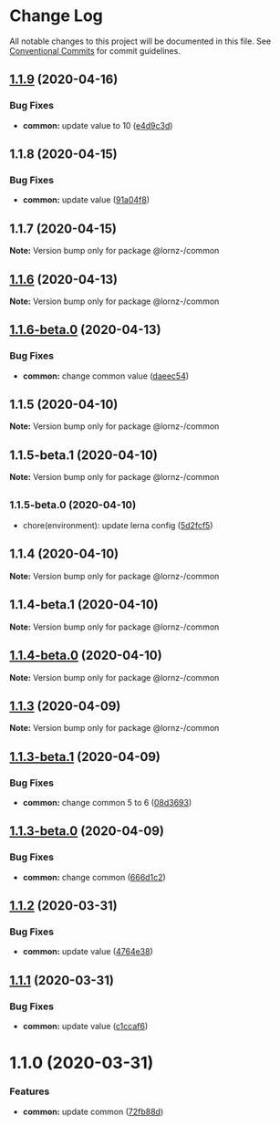# Change Log

All notable changes to this project will be documented in this file.
See [Conventional Commits](https://conventionalcommits.org) for commit guidelines.

## [1.1.9](https://github.com/lornz-/lerna-semantic-release-demo/compare/@lornz-/common@1.1.8...@lornz-/common@1.1.9) (2020-04-16)


### Bug Fixes

* **common:** update value to 10 ([e4d9c3d](https://github.com/lornz-/lerna-semantic-release-demo/commit/e4d9c3d1ae3141833d7cd30c3c50482569d2564a))





## 1.1.8 (2020-04-15)


### Bug Fixes

* **common:** update value ([91a04f8](https://github.com/lornz-/lerna-semantic-release-demo/commit/91a04f80741ed8fec66753d82736161472fb1a7c))





## 1.1.7 (2020-04-15)

**Note:** Version bump only for package @lornz-/common





## [1.1.6](https://github.com/lornz-/lerna-semantic-release-demo/compare/@lornz-/common@1.1.6-beta.0...@lornz-/common@1.1.6) (2020-04-13)

**Note:** Version bump only for package @lornz-/common





## [1.1.6-beta.0](https://github.com/lornz-/lerna-semantic-release-demo/compare/@lornz-/common@1.1.5...@lornz-/common@1.1.6-beta.0) (2020-04-13)


### Bug Fixes

* **common:** change common value ([daeec54](https://github.com/lornz-/lerna-semantic-release-demo/commit/daeec5402fab49cc997d55209d9e5a2cb5c19655))





## 1.1.5 (2020-04-10)

**Note:** Version bump only for package @lornz-/common





## 1.1.5-beta.1 (2020-04-10)

**Note:** Version bump only for package @lornz-/common





## <small>1.1.5-beta.0 (2020-04-10)</small>

* chore(environment): update lerna config ([5d2fcf5](https://github.com/lornz-/lerna-semantic-release-demo/commit/5d2fcf5))





## 1.1.4 (2020-04-10)

**Note:** Version bump only for package @lornz-/common





## 1.1.4-beta.1 (2020-04-10)

**Note:** Version bump only for package @lornz-/common





## [1.1.4-beta.0](https://github.com/lornz-/lerna-semantic-release-demo/compare/@lornz-/common@1.1.3...@lornz-/common@1.1.4-beta.0) (2020-04-10)

**Note:** Version bump only for package @lornz-/common





## [1.1.3](https://github.com/lornz-/lerna-semantic-release-demo/compare/@lornz-/common@1.1.3-beta.1...@lornz-/common@1.1.3) (2020-04-09)

**Note:** Version bump only for package @lornz-/common





## [1.1.3-beta.1](https://github.com/lornz-/lerna-semantic-release-demo/compare/@lornz-/common@1.1.3-beta.0...@lornz-/common@1.1.3-beta.1) (2020-04-09)


### Bug Fixes

* **common:** change common 5 to 6 ([08d3693](https://github.com/lornz-/lerna-semantic-release-demo/commit/08d36936fd560de5a9a2e48f855bc5fbc6f883fa))





## [1.1.3-beta.0](https://github.com/lornz-/lerna-semantic-release-demo/compare/@lornz-/common@1.1.2...@lornz-/common@1.1.3-beta.0) (2020-04-09)


### Bug Fixes

* **common:** change common ([666d1c2](https://github.com/lornz-/lerna-semantic-release-demo/commit/666d1c2d213a05c4d6037a8d422081a58601c075))





## [1.1.2](https://github.com/lornz-/lerna-semantic-release-demo/compare/@lornz-/common@1.1.1...@lornz-/common@1.1.2) (2020-03-31)


### Bug Fixes

* **common:** update value ([4764e38](https://github.com/lornz-/lerna-semantic-release-demo/commit/4764e38f44953a3a0269ab82135a0dea65b7a3a6))





## [1.1.1](https://github.com/lornz-/lerna-semantic-release-demo/compare/@lornz-/common@1.1.0...@lornz-/common@1.1.1) (2020-03-31)


### Bug Fixes

* **common:** update value ([c1ccaf6](https://github.com/lornz-/lerna-semantic-release-demo/commit/c1ccaf63b6aab9d47a0232633d2d78aca277a396))





# 1.1.0 (2020-03-31)


### Features

* **common:** update common ([72fb88d](https://github.com/lornz-/lerna-semantic-release-demo/commit/72fb88dd6da82636fcfb092634867a6cc2c61d46))
